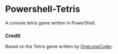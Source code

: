 # Powershell-Tetris
A console tetris game written in PowerShell.

### Credit
Based on the Tetris game written by [OneLoneCoder](https://github.com/OneLoneCoder/videos). 
